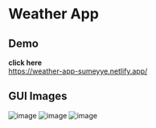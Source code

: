 # Weather App
## Demo 
<b>click here</b><br>
https://weather-app-sumeyye.netlify.app/
## GUI Images
![image](https://github.com/sumeyyessmn/Js-Projects/assets/101064665/e2360632-61ff-4fe7-b6ab-cd1502e09b39)
![image](https://github.com/sumeyyessmn/Js-Projects/assets/101064665/fba3131a-0304-4f6e-ba0e-e502b7fa823e)
![image](https://github.com/sumeyyessmn/Js-Projects/assets/101064665/2771392a-fb55-4e20-8923-f4a9aa511ef0)



